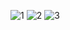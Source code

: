 ![1](https://github.com/user-attachments/assets/1300535e-30f7-4475-a447-f64dc657a811)
![2](https://github.com/user-attachments/assets/a608220b-a052-4d14-8939-83589a9ae848)
![3](https://github.com/user-attachments/assets/e284d1f4-9278-4b19-be85-4f4999fcb501)
